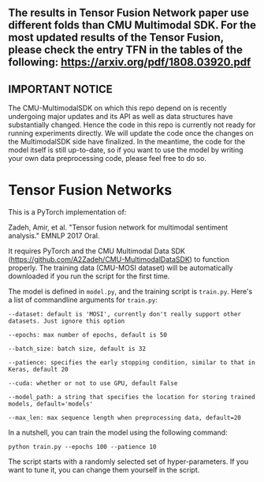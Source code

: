 ## The results in Tensor Fusion Network paper use different folds than CMU Multimodal SDK. For the most updated results of the Tensor Fusion, please check the entry TFN in the tables of the following: https://arxiv.org/pdf/1808.03920.pdf

## IMPORTANT NOTICE

The CMU-MultimodalSDK on which this repo depend on is recently undergoing major updates and its API as well as data structures have substantially changed. Hence the code in this repo is currently not ready for running experiments directly. We will update the code once the changes on the MultimodalSDK side have finalized. In the meantime, the code for the model itself is still up-to-date, so if you want to use the model by writing your own data preprocessing code, please feel free to do so.

# Tensor Fusion Networks

This is a PyTorch implementation of:

Zadeh, Amir, et al. "Tensor fusion network for multimodal sentiment analysis." EMNLP 2017 Oral.

It requires PyTorch and the CMU Multimodal Data SDK (https://github.com/A2Zadeh/CMU-MultimodalDataSDK) 
to function properly. The training data (CMU-MOSI dataset) will be automatically downloaded if you run the script for the first time.

The model is defined in `model.py`, and the training script is `train.py`.
Here's a list of commandline arguments for `train.py`:


```
--dataset: default is 'MOSI', currently don't really support other datasets. Just ignore this option

--epochs: max number of epochs, default is 50

--batch_size: batch size, default is 32

--patience: specifies the early stopping condition, similar to that in Keras, default 20

--cuda: whether or not to use GPU, default False

--model_path: a string that specifies the location for storing trained models, default='models'

--max_len: max sequence length when preprocessing data, default=20
```

In a nutshell, you can train the model using the following command:

```
python train.py --epochs 100 --patience 10
```

The script starts with a randomly selected set of hyper-parameters. If you want to tune it, you can change them yourself in the script.
